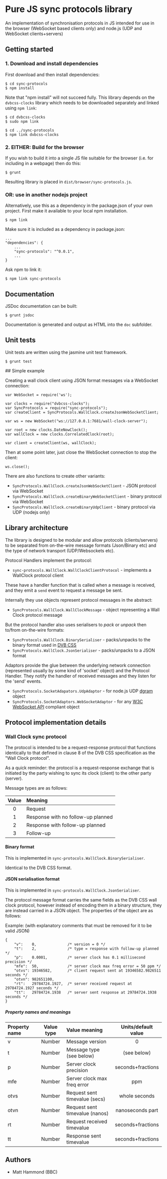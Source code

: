 # Pure JS sync protocols library

An implementation of synchronisation protocols in JS intended for use in the
browser (WebSocket based clients only) and node.js (UDP and WebSocket clients+servers)

## Getting started

### 1. Download and install dependencies

First download and then install dependencies:

    $ cd sync-protocols
    $ npm install

Note that "npm install" will not succeed fully. This library depends on the
`dvbcss-clocks` library which needs to be downloaded separately and linked
using `npm link`:

    $ cd dvbcss-clocks
    $ sudo npm link

    $ cd ../sync-protocols
    $ npm link dvbcss-clocks


### 2. EITHER: Build for the browser

If you wish to build it into a single JS file suitable for the browser (i.e. 
for including in a webpage) then do this:

    $ grunt
    
Resulting library is placed in `dist/browser/sync-protocols.js`.

### OR: use in another nodejs project

Alternatively, use this as a dependency in the package.json of your own
project. First make it available to your local npm installation.

    $ npm link
    
Make sure it is included as a dependency in package.json:

    ...
    "dependencies": {
        ...
        "sync-protocols": "^0.0.1",
        ...
    }
    
Ask npm to link it:

    $ npm link sync-protocols



## Documentation

JSDoc documentation can be built:

    $ grunt jsdoc

Documentation is generated and output as HTML into the `doc` subfolder.
    
## Unit tests

Unit tests are written using the jasmine unit test framework.

    $ grunt test

## Simple example

Creating a wall clock client using JSON format messages via a WebSocket
connection:
    
    var WebSocket = require('ws');
    
    var clocks = require("dvbcss-clocks");
    var SyncProtocols = require("sync-protocols");
    var createClient = SyncProtocols.WallClock.createJsonWebSocketClient;
    
    var ws = new WebSocket("ws://127.0.0.1:7681/wall-clock-server");
    
    var root = new clocks.DateNowClock();
    var wallClock = new clocks.CorrelatedClock(root);
    
    var client = createClient(ws, wallClock);
    
Then at some point later, just close the WebSocket connection to stop the client:

    ws.close();
    
There are also functions to create other variants:

* `SyncProtocols.WallClock.createJsonWebSocketClient` - JSON protocol via WebSocket
* `SyncProtocols.WallClock.createBinaryWebSocketClient` - binary protocol via WebSocket
* `SyncProtocols.WallClock.createBinaryUdpClient` - binary protocol via UDP (nodejs only)


## Library architecture

The library is designed to be modular and allow protocols (clients/servers) 
to be separated from on-the-wire message formats (Json/Binary etc)
and the type of network transport (UDP/Websockets etc).

Protocol Handlers implement the protocol:

* `sync-protocols.WallClock.WallClockClientProtocol` - implements a WallClock protocol client

These have a handler function that is called when a message is received, and they
emit a `send` event to request a message be sent.

Internally they use objects represent protocol messages in the abstract:

* `SyncProtocols.WallClock.WallClockMessage` - object representing a Wall Clock protocol message
 
But the protocol handler also uses serialisers to *pack* or *unpack* then to/from on-the-wire formats:

* `SyncProtocols.WallClock.BinarySerialiser` - packs/unpacks to the binary format used in [DVB CSS](http://www.etsi.org/deliver/etsi_ts/103200_103299/10328602/01.01.01_60/ts_10328602v010101p.pdf)
* `SyncProtocols.WallClock.JsonSerialiser` - packs/unpacks to a JSON format

Adaptors provide the glue between the underlying network connection (represented usually by
some kind of 'socket' object) and the Protocol Handler. They notify the handler of
received messages and they listen for the 'send' events.

* `SyncProtocols.SocketAdapators.UdpAdaptor` - for node.js UDP [dgram](https://nodejs.org/api/dgram.html) object
* `SyncProtocols.SocketAdaptors.WebSocketAdaptor` - for any [W3C WebSocket API](https://www.w3.org/TR/websockets/) compliant object




## Protocol implementation details

### Wall Clock sync protocol

The protocol is intended to be a request-response protocol that functions
identically to that defined in clause 8 of the DVB CSS specification as the
"Wall Clock protocol".

As a quick reminder: the protocol is a request-response exchange that is
initiated by the party wishing to sync its clock (client)  to the other party
(server).

Message types are as follows:

| Value | Meaning                            |
| :---: | :--------------------------------- |
| 0     | Request                            |
| 1     | Response with no follow-up planned |
| 2     | Response with follow-up planned    |
| 3     | Follow-up                          |


#### Binary format

This is implemented in `sync-protocols.WallClock.BinarySerialiser`.

Identical to the DVB CSS format.

#### JSON serialisation format

This is implemented in `sync-protocols.WallClock.JsonSerialiser`.

The protocol message format carries the same fields as the DVB CSS wall clock
protocol, however instead of encoding them in a binary structure, they are
instead carried in a JSON object. The properties of the object are as follows:

Example: (with explanatory comments that must be removed for it to be valid JSON)

    {
        "v":    0,              /* version = 0 */
        "t":    2,              /* type = response with follow-up planned */
        "p":    0.0001,         /* server clock has 0.1 millisecond precision */
        "mfe":  50,             /* server clock max freq error = 50 ppm */
        "otvs": 19346582,       /* client request sent at 19346582.9826511 seconds */
        "otvn": 982651100,      
        "rt":   29784724.1927,  /* server received request at 29784724.1927 seconds */
        "tt":   29784724.1938   /* server sent response at 29784724.1938 seconds */
    }

##### Property names and meanings

| Property name | Value type | Value meaning                  | Units/default value |
| :------------ | :--------: | :----------------------------- | :-----------------: |
| v             | Number     | Message version                | 0                   |
| t             | Number     | Message type (see below)       | (see below)         |
| p             | Number     | Server clock precision         | seconds+fractions   |
| mfe           | Number     | Server clock max freq error    | ppm                 |
| otvs          | Number     | Request sent timevalue (secs)  | whole seconds       |
| otvn          | Number     | Request sent timevalue (nanos) | nanoseconds part    |
| rt            | Number     | Request received timevalue     | seconds+fractions   |
| tt            | Number     | Response sent timevalue        | seconds+fractions   |


## Authors

 * Matt Hammond (BBC)

